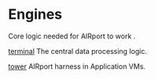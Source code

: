 # Engines
Core logic needed for AIRport to work .


[terminal](./terminal)
The central data processing logic.

[tower](./tower)
AIRport harness in Application VMs.

